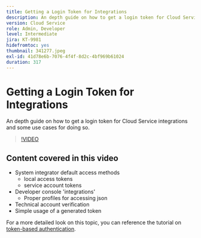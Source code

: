 ```yaml
---
title: Getting a Login Token for Integrations
description: An depth guide on how to get a login token for Cloud Service integrations and some use cases for doing so.
version: Cloud Service
role: Admin, Developer
level: Intermediate
jira: KT-9981
hidefromtoc: yes
thumbnail: 341277.jpeg
exl-id: 41d78e6b-7076-4f4f-8d2c-4bf969b61024
duration: 317
---
```

# Getting a Login Token for Integrations

An depth guide on how to get a login token for Cloud Service integrations and some use cases for doing so.

>[!VIDEO](https://video.tv.adobe.com/v/341277?quality=12&learn=on)

## Content covered in this video

+ System integrator default access methods
    + local access tokens
    + service account tokens
+ Developer console 'integrations'
    + Proper profiles for accessing json
+ Technical account verification
+ Simple usage of a generated token

For a more detailed look on this topic, you can reference the tutorial on [token-based authentication](/help/headless-tutorial/authentication/overview.md).
